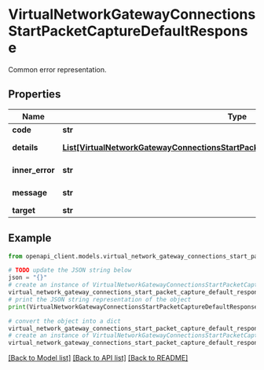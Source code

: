 # VirtualNetworkGatewayConnectionsStartPacketCaptureDefaultResponse

Common error representation.

## Properties

Name | Type | Description | Notes
------------ | ------------- | ------------- | -------------
**code** | **str** | Error code. | [optional] 
**details** | [**List[VirtualNetworkGatewayConnectionsStartPacketCaptureDefaultResponseDetailsInner]**](VirtualNetworkGatewayConnectionsStartPacketCaptureDefaultResponseDetailsInner.md) | Error details. | [optional] 
**inner_error** | **str** | Inner error message. | [optional] 
**message** | **str** | Error message. | [optional] 
**target** | **str** | Error target. | [optional] 

## Example

```python
from openapi_client.models.virtual_network_gateway_connections_start_packet_capture_default_response import VirtualNetworkGatewayConnectionsStartPacketCaptureDefaultResponse

# TODO update the JSON string below
json = "{}"
# create an instance of VirtualNetworkGatewayConnectionsStartPacketCaptureDefaultResponse from a JSON string
virtual_network_gateway_connections_start_packet_capture_default_response_instance = VirtualNetworkGatewayConnectionsStartPacketCaptureDefaultResponse.from_json(json)
# print the JSON string representation of the object
print(VirtualNetworkGatewayConnectionsStartPacketCaptureDefaultResponse.to_json())

# convert the object into a dict
virtual_network_gateway_connections_start_packet_capture_default_response_dict = virtual_network_gateway_connections_start_packet_capture_default_response_instance.to_dict()
# create an instance of VirtualNetworkGatewayConnectionsStartPacketCaptureDefaultResponse from a dict
virtual_network_gateway_connections_start_packet_capture_default_response_from_dict = VirtualNetworkGatewayConnectionsStartPacketCaptureDefaultResponse.from_dict(virtual_network_gateway_connections_start_packet_capture_default_response_dict)
```
[[Back to Model list]](../README.md#documentation-for-models) [[Back to API list]](../README.md#documentation-for-api-endpoints) [[Back to README]](../README.md)


